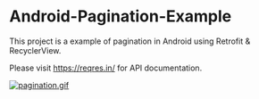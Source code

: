 # Android-Pagination-Example

This project is a example of pagination in Android using Retrofit & RecyclerView.

Please visit https://reqres.in/ for API documentation.

[![pagination.gif](https://s26.postimg.org/fy8wd663d/pagination.gif)](https://postimg.org/image/5o6hdxg7p/)

